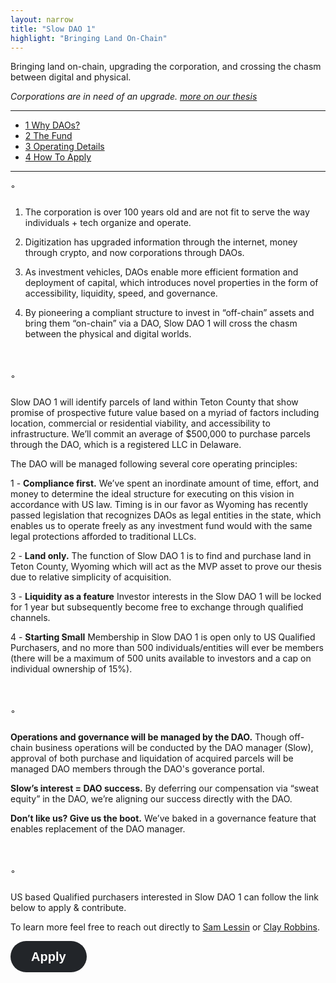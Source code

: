```yaml
---
layout: narrow
title: "Slow DAO 1"
highlight: "Bringing Land On-Chain"
---
```


Bringing land on-chain, upgrading the corporation, and crossing the chasm between digital and physical.

*Corporations are in need of an upgrade. [more on our thesis](https://twitter.com/lessin/status/1443608637562261506?s=20)*

<hr>

<ul>
  <li><a href="#ts">1 Why DAOs?</a></li>
  <li><a href="#fu">2 The Fund</a></li>
  <li><a href="#od">3 Operating Details</a></li>   
  <li><a href="#apply">4 How To Apply </a></li>
</ul>

<hr>

<p id="ts" style="margin-top: 10px; margin-bottom: 25px;">◦</p>

1) The corporation is over 100 years old and are not fit to serve the way individuals + tech organize and operate.

2) Digitization has upgraded information through the internet, money through crypto, and now corporations through DAOs.

3) As investment vehicles, DAOs enable more efficient formation and deployment of capital, which introduces novel properties in the form of accessibility, liquidity, speed, and governance.

4) By pioneering a compliant structure to invest in “off-chain” assets and bring them “on-chain” via a DAO, Slow DAO 1 will cross the chasm between the physical and digital worlds.


<p id="fu" style="margin-top: 50px; margin-bottom: 25px;">◦</p>

Slow DAO 1 will identify parcels of land within Teton County that show promise of prospective future value based on a myriad of factors including location, commercial or residential viability, and accessibility to infrastructure. We’ll commit an average of $500,000 to purchase parcels through the DAO, which is a registered LLC in Delaware.

The DAO will be managed following several core operating principles:

1 - <b>Compliance first.</b> We’ve spent an inordinate amount of time, effort, and money to determine the ideal structure for executing on this vision in accordance with US law. Timing is in our favor as Wyoming has recently passed legislation that recognizes DAOs as legal entities in the state, which enables us to operate freely as any investment fund would with the same legal protections afforded to traditional LLCs.

2 - <b>Land only.</b> The function of Slow DAO 1 is to find and purchase land in Teton County, Wyoming which will act as the MVP asset to prove our thesis due to relative simplicity of acquisition.

3 - <b>Liquidity as a feature</b> Investor interests in the Slow DAO 1 will be locked for 1 year but subsequently become free to exchange through qualified channels.

4 - <b>Starting Small</b> Membership in Slow DAO 1 is open only to US Qualified Purchasers, and no more than 500 individuals/entities will ever be members (there will be a maximum of 500 units available to investors and a cap on individual ownership of 15%).


<p id="od" style="margin-top: 50px; margin-bottom: 25px;">◦</p>

<b>Operations and governance will be managed by the DAO.</b> Though off-chain business operations will be conducted by the DAO manager (Slow), approval of both purchase and liquidation of acquired parcels will be managed DAO members through the DAO's goverance portal.

<b>Slow’s interest = DAO success.</b> By deferring our compensation via “sweat equity” in the DAO, we’re aligning our success directly with the DAO.

<b>Don’t like us? Give us the boot.</b> We’ve baked in a governance feature that enables replacement of the DAO manager.



<p id="apply" style="margin-top: 50px; margin-bottom: 25px;">◦</p>

US based Qualified purchasers interested in Slow DAO 1 can follow the link below to apply & contribute.

To learn more feel free to reach out directly to <a href="mailto:sam@slow.co">Sam Lessin</a> or <a href="mailto:clay@slow.co">Clay Robbins</a>.

<button data-tf-popup="ZNKSETTO" style="all:unset;font-family:Helvetica,Arial,sans-serif;display:inline-block;max-width:100%;white-space:nowrap;overflow:hidden;text-overflow:ellipsis;background-color:#222529;color:#FFFFFF;font-size:20px;border-radius:25px;padding:0 33px;font-weight:bold;height:50px;cursor:pointer;line-height:50px;text-align:center;margin:0;text-decoration:none;">Apply</button><script src="//embed.typeform.com/next/embed.js"></script>

<p style="margin-bottom: 1000px;"></p>
